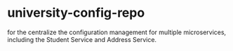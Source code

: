 # university-config-repo
for  the centralize the configuration management for multiple microservices, including the Student Service and Address Service.
